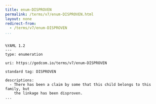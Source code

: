 ```yaml
---
title: enum-DISPROVEN
permalink: /terms/v7/enum-DISPROVEN.html
layout: none
redirect-from:
  - /terms/v7/enum-DISPROVEN
...
```


```

%YAML 1.2
---
type: enumeration

uri: https://gedcom.io/terms/v7/enum-DISPROVEN

standard tag: DISPROVEN

descriptions:
  - There has been a claim by some that this child belongs to this family, but
    the linkage has been disproven.
...

```
